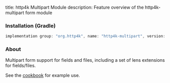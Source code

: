 title: http4k Multipart Module
description: Feature overview of the http4k-multipart form module

### Installation (Gradle)

```groovy
implementation group: "org.http4k", name: "http4k-multipart", version: "4.3.5.1"
```

### About

Multipart form support for fields and files, including a set of lens extensions for fields/files.

See the [cookbook](/cookbook/multipart_forms/) for example use.
